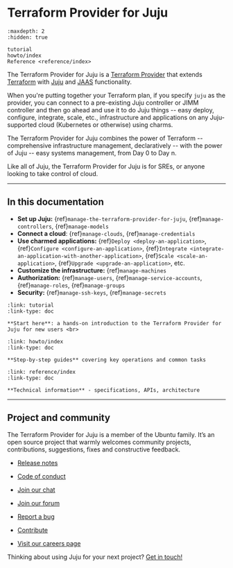 # Terraform Provider for Juju

```{toctree}
:maxdepth: 2
:hidden: true

tutorial
howto/index
Reference <reference/index>
```

<!--
reference/index
explanation/index
-->

The Terraform Provider for Juju is a [Terraform Provider](https://developer.hashicorp.com/terraform/language/providers) that extends [Terraform](https://developer.hashicorp.com/terraform) with [Juju](https://documentation.ubuntu.com/juju) and [JAAS](https://jaas.ai/) functionality.

When you're putting together your Terraform plan, if you specify `juju` as the provider, you can connect to a pre-existing Juju controller or JIMM controller and then go ahead and use it to do Juju things -- easy deploy, configure, integrate, scale, etc., infrastructure and applications on any Juju-supported cloud (Kubernetes or otherwise) using charms.

The Terraform Provider for Juju combines the power of Terraform -- comprehensive infrastructure management, declaratively -- with the power of Juju -- easy systems management, from Day 0 to Day n.

Like all of Juju, the Terraform Provider for Juju is for SREs, or anyone looking to take control of cloud.

---------

## In this documentation

- **Set up Juju:** {ref}`manage-the-terraform-provider-for-juju`, {ref}`manage-controllers`, {ref}`manage-models`
- **Connect a cloud**: {ref}`manage-clouds`, {ref}`manage-credentials`
- **Use charmed applications:** {ref}`Deploy <deploy-an-application>`, {ref}`Configure <configure-an-application>`, {ref}`Integrate <integrate-an-application-with-another-application>`, {ref}`Scale <scale-an-application>`, {ref}`Upgrade <upgrade-an-application>`, etc.
- **Customize the infrastructure:** {ref}`manage-machines`
- **Authorization:** {ref}`manage-users`, {ref}`manage-service-accounts`, {ref}`manage-roles`, {ref}`manage-groups`
- **Security:** {ref}`manage-ssh-keys`, {ref}`manage-secrets`

```{grid-item-card} [Tutorial](tutorial)
:link: tutorial
:link-type: doc

**Start here**: a hands-on introduction to the Terraform Provider for Juju for new users <br>
```

```{grid-item-card} [How-to guides](/index)
:link: howto/index
:link-type: doc

**Step-by-step guides** covering key operations and common tasks
```

```{grid-item-card} [Reference](/index)
:link: reference/index
:link-type: doc

**Technical information** - specifications, APIs, architecture
```

---------

<!-- {ref}`tutorial-plan` | {ref}`tutorial-deploy-configure-integrate` | {ref}`tutorial-scale` -->


## Project and community

The Terraform Provider for Juju is a member of the Ubuntu family. It’s an open source project that warmly welcomes community projects, contributions, suggestions, fixes and constructive feedback.

* [Release notes](https://github.com/juju/terraform-provider-juju/releases )

* [Code of conduct](https://ubuntu.com/community/ethos/code-of-conduct)

* [Join our chat](https://matrix.to/#/#terraform-provider-juju:ubuntu.com)

* [Join our forum](https://discourse.charmhub.io/)

* [Report a bug](https://github.com/juju/terraform-provider-juju/issues/new?title=doc%3A+ADD+A+TITLE&body=DESCRIBE+THE+ISSUE%0A%0A---%0ADocument:%20index.md)

* [Contribute](https://github.com/juju/terraform-provider-juju/blob/main/CONTRIBUTING.md)

* [Visit our careers page](https://juju.is/careers)

Thinking about using Juju for your next project? [Get in touch!](https://canonical.com/contact-us)
